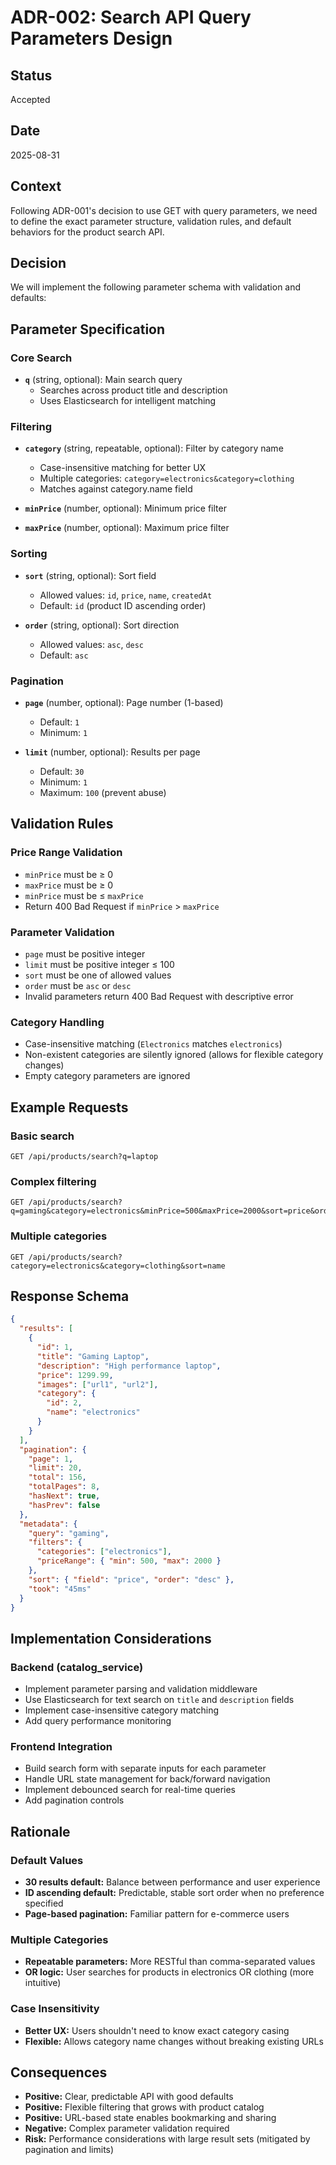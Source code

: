 # ADR-002: Search API Query Parameters Design

## Status
Accepted

## Date
2025-08-31

## Context
Following ADR-001's decision to use GET with query parameters, we need to define the exact parameter structure, validation rules, and default behaviors for the product search API.

## Decision
We will implement the following parameter schema with validation and defaults:

## Parameter Specification

### Core Search
- **`q`** (string, optional): Main search query
  - Searches across product title and description
  - Uses Elasticsearch for intelligent matching

### Filtering
- **`category`** (string, repeatable, optional): Filter by category name
  - Case-insensitive matching for better UX
  - Multiple categories: `category=electronics&category=clothing`
  - Matches against category.name field

- **`minPrice`** (number, optional): Minimum price filter
- **`maxPrice`** (number, optional): Maximum price filter

### Sorting
- **`sort`** (string, optional): Sort field
  - Allowed values: `id`, `price`, `name`, `createdAt`
  - Default: `id` (product ID ascending order)

- **`order`** (string, optional): Sort direction
  - Allowed values: `asc`, `desc`
  - Default: `asc`

### Pagination
- **`page`** (number, optional): Page number (1-based)
  - Default: `1`
  - Minimum: `1`

- **`limit`** (number, optional): Results per page
  - Default: `30`
  - Minimum: `1`
  - Maximum: `100` (prevent abuse)

## Validation Rules

### Price Range Validation
- `minPrice` must be ≥ 0
- `maxPrice` must be ≥ 0
- `minPrice` must be ≤ `maxPrice`
- Return 400 Bad Request if `minPrice` > `maxPrice`

### Parameter Validation
- `page` must be positive integer
- `limit` must be positive integer ≤ 100
- `sort` must be one of allowed values
- `order` must be `asc` or `desc`
- Invalid parameters return 400 Bad Request with descriptive error

### Category Handling
- Case-insensitive matching (`Electronics` matches `electronics`)
- Non-existent categories are silently ignored (allows for flexible category changes)
- Empty category parameters are ignored

## Example Requests

### Basic search
```
GET /api/products/search?q=laptop
```

### Complex filtering
```
GET /api/products/search?q=gaming&category=electronics&minPrice=500&maxPrice=2000&sort=price&order=desc&page=2&limit=20
```

### Multiple categories
```
GET /api/products/search?category=electronics&category=clothing&sort=name
```

## Response Schema
```json
{
  "results": [
    {
      "id": 1,
      "title": "Gaming Laptop",
      "description": "High performance laptop",
      "price": 1299.99,
      "images": ["url1", "url2"],
      "category": {
        "id": 2,
        "name": "electronics"
      }
    }
  ],
  "pagination": {
    "page": 1,
    "limit": 20,
    "total": 156,
    "totalPages": 8,
    "hasNext": true,
    "hasPrev": false
  },
  "metadata": {
    "query": "gaming",
    "filters": {
      "categories": ["electronics"],
      "priceRange": { "min": 500, "max": 2000 }
    },
    "sort": { "field": "price", "order": "desc" },
    "took": "45ms"
  }
}
```

## Implementation Considerations

### Backend (catalog_service)
- Implement parameter parsing and validation middleware
- Use Elasticsearch for text search on `title` and `description` fields
- Implement case-insensitive category matching
- Add query performance monitoring

### Frontend Integration  
- Build search form with separate inputs for each parameter
- Handle URL state management for back/forward navigation
- Implement debounced search for real-time queries
- Add pagination controls

## Rationale

### Default Values
- **30 results default:** Balance between performance and user experience
- **ID ascending default:** Predictable, stable sort order when no preference specified
- **Page-based pagination:** Familiar pattern for e-commerce users

### Multiple Categories
- **Repeatable parameters:** More RESTful than comma-separated values
- **OR logic:** User searches for products in electronics OR clothing (more intuitive)

### Case Insensitivity
- **Better UX:** Users shouldn't need to know exact category casing
- **Flexible:** Allows category name changes without breaking existing URLs

## Consequences
- **Positive:** Clear, predictable API with good defaults
- **Positive:** Flexible filtering that grows with product catalog
- **Positive:** URL-based state enables bookmarking and sharing
- **Negative:** Complex parameter validation required
- **Risk:** Performance considerations with large result sets (mitigated by pagination and limits)